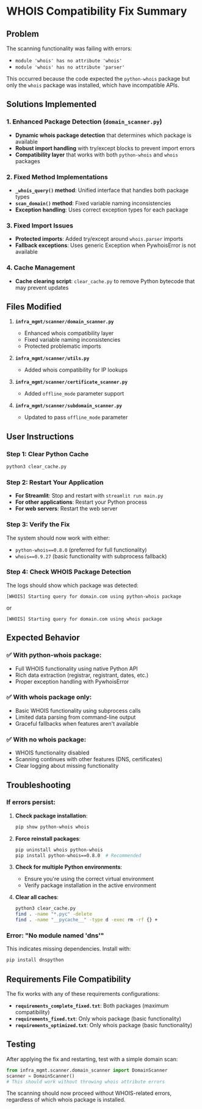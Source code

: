 # WHOIS Compatibility Fix Summary

## Problem
The scanning functionality was failing with errors:
- `module 'whois' has no attribute 'whois'`
- `module 'whois' has no attribute 'parser'`

This occurred because the code expected the `python-whois` package but only the `whois` package was installed, which have incompatible APIs.

## Solutions Implemented

### 1. Enhanced Package Detection (`domain_scanner.py`)
- **Dynamic whois package detection** that determines which package is available
- **Robust import handling** with try/except blocks to prevent import errors
- **Compatibility layer** that works with both `python-whois` and `whois` packages

### 2. Fixed Method Implementations
- **`_whois_query()` method**: Unified interface that handles both package types
- **`scan_domain()` method**: Fixed variable naming inconsistencies 
- **Exception handling**: Uses correct exception types for each package

### 3. Fixed Import Issues
- **Protected imports**: Added try/except around `whois.parser` imports
- **Fallback exceptions**: Uses generic Exception when PywhoisError is not available

### 4. Cache Management
- **Cache clearing script**: `clear_cache.py` to remove Python bytecode that may prevent updates

## Files Modified

1. **`infra_mgmt/scanner/domain_scanner.py`**
   - Enhanced whois compatibility layer
   - Fixed variable naming inconsistencies
   - Protected problematic imports

2. **`infra_mgmt/scanner/utils.py`**
   - Added whois compatibility for IP lookups

3. **`infra_mgmt/scanner/certificate_scanner.py`**
   - Added `offline_mode` parameter support

4. **`infra_mgmt/scanner/subdomain_scanner.py`**
   - Updated to pass `offline_mode` parameter

## User Instructions

### Step 1: Clear Python Cache
```bash
python3 clear_cache.py
```

### Step 2: Restart Your Application
- **For Streamlit**: Stop and restart with `streamlit run main.py`
- **For other applications**: Restart your Python process
- **For web servers**: Restart the web server

### Step 3: Verify the Fix
The system should now work with either:
- `python-whois==0.8.0` (preferred for full functionality)
- `whois==0.9.27` (basic functionality with subprocess fallback)

### Step 4: Check WHOIS Package Detection
The logs should show which package was detected:
```
[WHOIS] Starting query for domain.com using python-whois package
```
or
```
[WHOIS] Starting query for domain.com using whois package
```

## Expected Behavior

### ✅ With python-whois package:
- Full WHOIS functionality using native Python API
- Rich data extraction (registrar, registrant, dates, etc.)
- Proper exception handling with PywhoisError

### ✅ With whois package only:
- Basic WHOIS functionality using subprocess calls
- Limited data parsing from command-line output
- Graceful fallbacks when features aren't available

### ✅ With no whois package:
- WHOIS functionality disabled
- Scanning continues with other features (DNS, certificates)
- Clear logging about missing functionality

## Troubleshooting

### If errors persist:
1. **Check package installation**:
   ```bash
   pip show python-whois whois
   ```

2. **Force reinstall packages**:
   ```bash
   pip uninstall whois python-whois
   pip install python-whois==0.8.0  # Recommended
   ```

3. **Check for multiple Python environments**:
   - Ensure you're using the correct virtual environment
   - Verify package installation in the active environment

4. **Clear all caches**:
   ```bash
   python3 clear_cache.py
   find . -name "*.pyc" -delete
   find . -name "__pycache__" -type d -exec rm -rf {} +
   ```

### Error: "No module named 'dns'"
This indicates missing dependencies. Install with:
```bash
pip install dnspython
```

## Requirements File Compatibility

The fix works with any of these requirements configurations:

- **`requirements_complete_fixed.txt`**: Both packages (maximum compatibility)
- **`requirements_fixed.txt`**: Only whois package (basic functionality)
- **`requirements_optimized.txt`**: Only whois package (basic functionality)

## Testing

After applying the fix and restarting, test with a simple domain scan:
```python
from infra_mgmt.scanner.domain_scanner import DomainScanner
scanner = DomainScanner()
# This should work without throwing whois attribute errors
```

The scanning should now proceed without WHOIS-related errors, regardless of which whois package is installed.